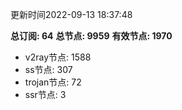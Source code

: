 更新时间2022-09-13 18:37:48

**总订阅: 64**
**总节点: 9959**
**有效节点: 1970**
- v2ray节点: 1588
- ss节点: 307
- trojan节点: 72
- ssr节点: 3
